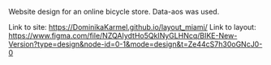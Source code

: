 Website design for an online bicycle store.
Data-aos was used.

Link to site: https://DominikaKarmel.github.io/layout_miami/
Link to layout: https://www.figma.com/file/NZQAIydtHo5QkINyGLHNcq/BIKE-New-Version?type=design&node-id=0-1&mode=design&t=Ze44cS7h30oGNcJ0-0
